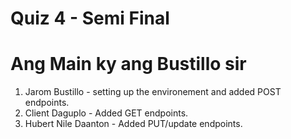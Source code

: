 # Quiz 4 - Semi Final
# Ang Main ky ang Bustillo sir

1. Jarom Bustillo - setting up the environement and added POST endpoints.
2. Client Daguplo - Added GET endpoints.
3. Hubert Nile Daanton - Added PUT/update endpoints.


